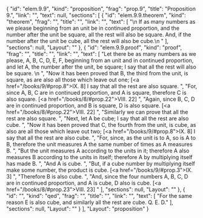 {
  "id": "elem.9.9",
  "kind": "proposition",
  "frag": "prop.9",
  "title": "Proposition 9.",
  "link": "",
  "text": null,
  "sections": [
    {
      "id": "elem.9.9.theorem",
      "kind": "theorem",
      "frag": "",
      "title": "",
      "link": "",
      "text": [
        "\n       If as many numbers as we please beginning from an unit be in continued proportion, and the number after the unit be square, all the rest will also be square. And, if the number after the unit be cube, all the rest will also be cube.\n      "
      ],
      "sections": null,
      "Layout": ""
    },
    {
      "id": "elem.9.9.proof",
      "kind": "proof",
      "frag": "",
      "title": "",
      "link": "",
      "text": [
        "Let there be as many numbers as we please, A, B, C, D, E, F, beginning from an unit and in continued proportion, and let A, the number after the unit, be square; I say that all the rest will also be square. \n      ",
        "Now it has been proved that B, the third from the unit, is square, as are also all those which leave out one; [<a href=\"/books/9/#prop.8\">IX. 8</a>] I say that all the rest are also square. ",
        "For, since A, B, C are in continued proportion, and A is square, therefore C is also square. [<a href=\"/books/8/#prop.22\">VIII. 22</a>] ",
        "Again, since B, C, D are in continued proportion, and B is square, D is also square. [<a href=\"/books/8/#prop.22\">VIII. 22</a>] ",
        "Similarly we can prove that all the rest are also square. ",
        "Next, let A be cube; I say that all the rest are also cube. ",
        "Now it has been proved that C, the fourth from the unit, is cube, as also are all those which leave out two; [<a href=\"/books/9/#prop.8\">IX. 8</a>] I say that all the rest are also cube. ",
        "For, since, as the unit is to A, so is A to B, therefore the unit measures A the same number of times as A measures B. ",
        "But the unit measures A according to the units in it; therefore A also measures B according to the units in itself; therefore A by multiplying itself has made B. ",
        "And A is cube. ",
        "But, if a cube number by multiplying itself make some number, the product is cube. [<a href=\"/books/9/#prop.3\">IX. 3</a>] ",
        "Therefore B is also cube. ",
        "And, since the four numbers A, B, C, D are in continued proportion, and A is cube, D also is cube. [<a href=\"/books/8/#prop.23\">VIII. 23</a>] "
      ],
      "sections": null,
      "Layout": ""
    },
    {
      "id": "",
      "kind": "qed",
      "frag": "",
      "title": "",
      "link": "",
      "text": [
        "For the same reason E is also cube, and similarly all the rest are cube. Q. E. D."
      ],
      "sections": null,
      "Layout": ""
    }
  ],
  "Layout": "proposition"
}
